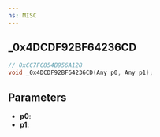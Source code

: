 ```yaml
---
ns: MISC
---
```

## _0x4DCDF92BF64236CD

```c
// 0xCC7FC854B956A128
void _0x4DCDF92BF64236CD(Any p0, Any p1);
```

## Parameters
* **p0**:
* **p1**:
